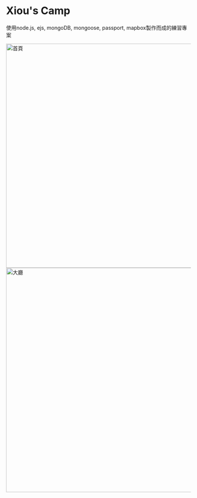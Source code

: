 # Xiou's Camp

使用node.js, ejs, mongoDB, mongoose, passport, mapbox製作而成的練習專案

<img width="612" alt="首頁" src="https://user-images.githubusercontent.com/77271966/185402999-1822e654-30f7-4e2e-8bc4-f678cf9c8c33.png">

<img width="613" alt="大廳" src="https://user-images.githubusercontent.com/77271966/185402976-0b35eaca-d59b-4afb-ab01-bc72fb0772dd.png">
